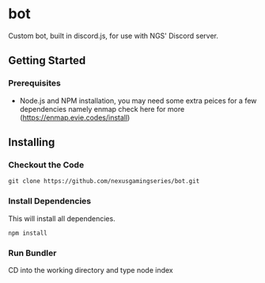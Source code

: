 # bot
Custom bot, built in discord.js, for use with NGS' Discord server.

## Getting Started

### Prerequisites
- Node.js and NPM installation, you may need some extra peices for a few dependencies namely enmap check here for more (https://enmap.evie.codes/install)

## Installing
### Checkout the Code
```
git clone https://github.com/nexusgamingseries/bot.git
```

### Install Dependencies
This will install all dependencies.
```
npm install
```

### Run Bundler
CD into the working directory and type
node index
```
